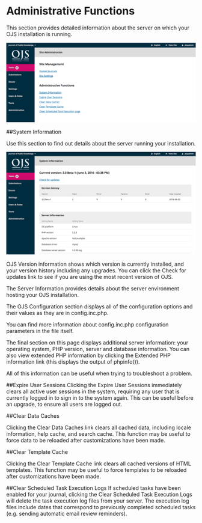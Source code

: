 # Administrative Functions

This section provides detailed information about the server on which your OJS installation is running.

![](learning-ojs-3-ch4-site-admin1.png)

##System Information

Use this section to find out details about the server running your installation.

![](learning-ojs-3-ch4-admin-functions-sys-info.png)

OJS Version information shows which version is currently installed, and your version history including any upgrades. You can click the Check for updates link to see if you are using the most recent version of OJS.

The Server Information provides details about the server environment hosting your OJS installation.

The OJS Configuration section displays all of the configuration options and their values as they are in config.inc.php. 

You can find more information about config.inc.php configuration parameters in the file itself.

The final section on this page displays additional server information: your operating system, PHP version, server and database information. You can also view extended PHP information by clicking the Extended PHP information link (this displays the output of phpinfo()). 

All of this information can be useful when trying to troubleshoot a problem.

##Expire User Sessions
Clicking the Expire User Sessions immediately clears all active user sessions in the system, requiring any user that is currently logged in to sign in to the system again. This can be useful before an upgrade, to ensure all users are logged out.

##Clear Data Caches

Clicking the Clear Data Caches link clears all cached data, including locale information, help cache, and search cache. This function may be useful to force data to be reloaded after customizations have been made.

##Clear Template Cache

Clicking the Clear Template Cache link clears all cached versions of HTML templates. This function may be useful to force templates to be reloaded after customizations have been made.

##Clear Scheduled Task Execution Logs
If scheduled tasks have been enabled for your journal, clicking the Clear Scheduled Task Execution Logs will delete the task execution log files from your server. The execution log files include dates that correspond to previously completed scheduled tasks (e.g. sending automatic email review reminders).


